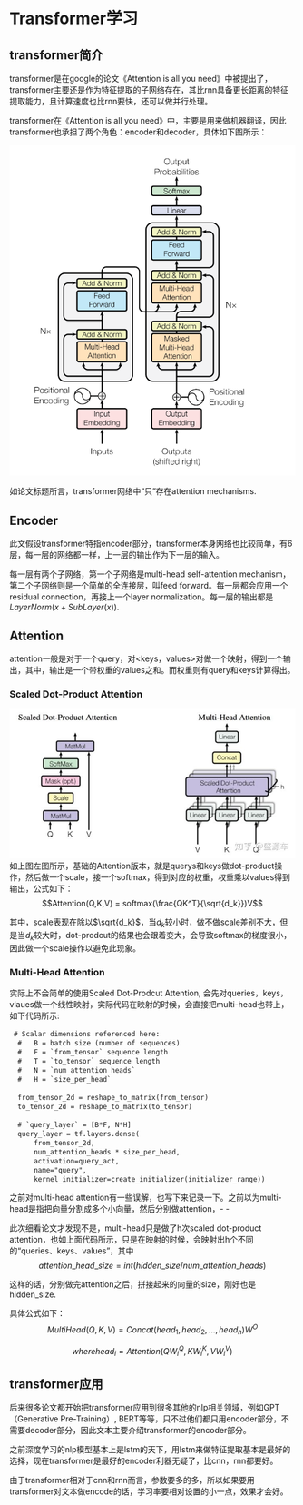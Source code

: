 # Transformer学习
## transformer简介

transformer是在google的论文《Attention is all you need》中被提出了，transformer主要还是作为特征提取的子网络存在，其比rnn具备更长距离的特征提取能力，且计算速度也比rnn要快，还可以做并行处理。

transformer在《Attention is all you need》中，主要是用来做机器翻译，因此transformer也承担了两个角色：encoder和decoder，具体如下图所示：

![All you need is attention](./images/Transformer1.PNG)

如论文标题所言，transformer网络中“只”存在attention mechanisms.

## Encoder

此文假设transformer特指encoder部分，transformer本身网络也比较简单，有6层，每一层的网络都一样，上一层的输出作为下一层的输入。

每一层有两个子网络，第一个子网络是multi-head self-attention mechanism，第二个子网络则是一个简单的全连接层，叫feed forward。每一层都会应用一个residual connection，再接上一个layer normalization。每一层的输出都是$LayerNorm(x + SubLayer(x))$.

## Attention
attention一般是对于一个query，对&lt;keys，values&gt;对做一个映射，得到一个输出，其中，输出是一个带权重的values之和。而权重则有query和keys计算得出。

### Scaled Dot-Product Attention
![transformer-attention](./images/transformer-attention.jpg)
如上图左图所示，基础的Attention版本，就是querys和keys做dot-product操作，然后做一个scale，接一个softmax，得到对应的权重，权重乘以values得到输出，公式如下：
$$Attention(Q,K,V) = softmax(\frac{QK^T}{\sqrt{d_k}})V$$

其中，scale表现在除以$\sqrt{d_k}$，当$d_k$较小时，做不做scale差别不大，但是当$d_k$较大时，dot-prodcut的结果也会跟着变大，会导致softmax的梯度很小，因此做一个scale操作以避免此现象。

### Multi-Head Attention

实际上不会简单的使用Scaled Dot-Prodcut Attention, 会先对queries，keys，vlaues做一个线性映射，实际代码在映射的时候，会直接把multi-head也带上，如下代码所示:
```
 # Scalar dimensions referenced here:
  #   B = batch size (number of sequences)
  #   F = `from_tensor` sequence length
  #   T = `to_tensor` sequence length
  #   N = `num_attention_heads`
  #   H = `size_per_head`

  from_tensor_2d = reshape_to_matrix(from_tensor)
  to_tensor_2d = reshape_to_matrix(to_tensor)

  # `query_layer` = [B*F, N*H]
  query_layer = tf.layers.dense(
      from_tensor_2d,
      num_attention_heads * size_per_head,
      activation=query_act,
      name="query",
      kernel_initializer=create_initializer(initializer_range))
```
之前对multi-head attention有一些误解，也写下来记录一下。之前以为multi-head是指把向量分割成多个小向量，然后分别做attention，- -

此次细看论文才发现不是，multi-head只是做了h次scaled dot-product attention，也如上面代码所示，只是在映射的时候，会映射出h个不同的“queries、keys、values”，其中
$$attention\_head\_size = int(hidden\_size / num\_attention\_heads)$$

这样的话，分别做完attention之后，拼接起来的向量的size，刚好也是hidden_size.

具体公式如下：
$$MultiHead(Q,K,V) = Concat(head_1, head_2, ... , head_h)W^O$$

$$where head_i = Attention(QW^Q_i, KW^K_i, VW^V_i)$$



## transformer应用
后来很多论文都开始把transformer应用到很多其他的nlp相关领域，例如GPT（Generative Pre-Training）, BERT等等，只不过他们都只用encoder部分，不需要decoder部分，因此文本主要介绍transformer的encoder部分。

之前深度学习的nlp模型基本上是lstm的天下，用lstm来做特征提取基本是最好的选择，现在transformer是最好的encoder利器无疑了，比cnn，rnn都要好。

由于transformer相对于cnn和rnn而言，参数要多的多，所以如果要用transformer对文本做encode的话，学习率要相对设置的小一点，效果才会好。






